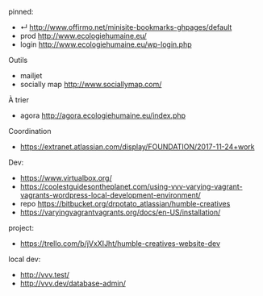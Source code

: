 
pinned:
- ↵ http://www.offirmo.net/minisite-bookmarks-ghpages/default
- prod http://www.ecologiehumaine.eu/
- login http://www.ecologiehumaine.eu/wp-login.php


Outils
- mailjet
- socially map http://www.sociallymap.com/


À trier
- agora http://agora.ecologiehumaine.eu/index.php


Coordination
- https://extranet.atlassian.com/display/FOUNDATION/2017-11-24+work


Dev:
- https://www.virtualbox.org/
- https://coolestguidesontheplanet.com/using-vvv-varying-vagrant-vagrants-wordpress-local-development-environment/
- repo https://bitbucket.org/drpotato_atlassian/humble-creatives
- https://varyingvagrantvagrants.org/docs/en-US/installation/


project:
- https://trello.com/b/jVxXIJht/humble-creatives-website-dev


local dev:
- http://vvv.test/
- http://vvv.dev/database-admin/
